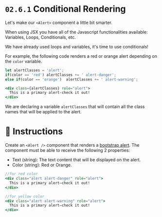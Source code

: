 # `02.6.1` Conditional Rendering

Let's make our `<Alert>` component a little bit smarter.

When using JSX you have all of the Javascript functionalities available: Variables, Loops, Conditionals, etc.

We have already used loops and variables, it's time to use conditionals!

For example, the following code renders a red or orange alert depending on the `color` variable.

```jsx
let alertClasses = 'alert';
if(color == 'red') alertClasses += ' alert-danger';
else if(color == 'orange')  alertClasses += ' alert-warning';

<div class={alertClasses} role="alert">
  This is a primary alert-check it out!
</div>

```
We are declaring a variable `alertClasses` that will contain all the class names that will be applied to the alert.

# :speech_balloon: Instructions

Create an `<Alert />` component that renders a [bootstrap alert](https://getbootstrap.com/docs/4.0/components/alerts/#examples). The component must be able to receive the following 2 properties:
- Text (string): The text content that will be displayed on the alert.
- Color (string): Red or Orange.

```jsx
//for red color
<div class="alert alert-danger" role="alert">
  This is a primary alert—check it out!
</div>

//for yellow color
<div class="alert alert-warning" role="alert">
  This is a primary alert—check it out!
</div>
```